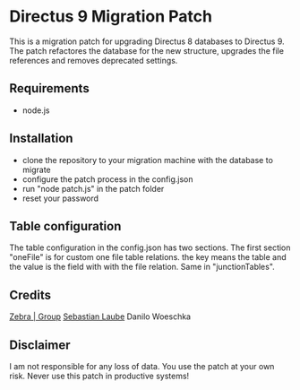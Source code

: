 # Directus 9 Migration Patch

This is a migration patch for upgrading Directus 8 databases to Directus 9. The patch refactores the database for the new structure, upgrades the file references and removes deprecated settings.

## Requirements
* node.js

## Installation
* clone the repository to your migration machine with the database to migrate
* configure the patch process in the config.json
* run "node patch.js" in the patch folder
* reset your password

## Table configuration

The table configuration in the config.json has two sections. The first section "oneFile" is for custom one file table relations. the key means the table and the value is the field with with the file relation. Same in "junctionTables".

## Credits

[Zebra | Group](https://www.zebra.de)
[Sebastian Laube](https://github.com/bitstarr)
Danilo Woeschka


## Disclaimer

I am not responsible for any loss of data. You use the patch at your own risk. Never use this patch in productive systems!
